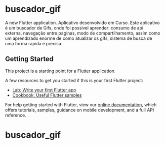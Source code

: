 # buscador_gif

A new Flutter application.
Aplicativo desenvolvido em Curso.
Este aplicativo é um buscador de Gifs, onde foi possivel aprender: 
consumo de api externa, navegação entre paginas, modo de compartilhamento, 
assim como um aprendizado enorme de como atualizar os gifs, sistema de busca de uma forma rapida e precisa.

## Getting Started

This project is a starting point for a Flutter application.

A few resources to get you started if this is your first Flutter project:

- [Lab: Write your first Flutter app](https://flutter.dev/docs/get-started/codelab)
- [Cookbook: Useful Flutter samples](https://flutter.dev/docs/cookbook)

For help getting started with Flutter, view our
[online documentation](https://flutter.dev/docs), which offers tutorials,
samples, guidance on mobile development, and a full API reference.
# buscador_gif
